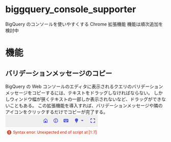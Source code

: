 # biggquery_console_supporter

BigQuery のコンソールを使いやすくする Chrome 拡張機能
機能は順次追加を検討中

# 機能

## バリデーションメッセージのコピー

BigQuery の Web コンソールのエディタに表示されるクエリのバリデーションメッセージをコピーするには、テキストをドラッグしなければならない。
しかしウィンドウ幅が狭くテキストの一部しか表示されないなど、ドラッグができないこともある。
この拡張機能を導入すれば、バリデーションメッセージや隣のアイコンをクリックするだけでコピーが完了する。
![Alt text](image/validation_message.png)
